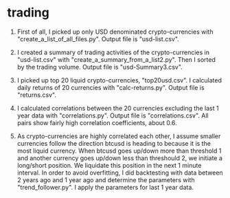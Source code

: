 # trading
1. First of all, I picked up only USD denominated crypto-currencies with "create_a_list_of_all_files.py". Output file is "usd-list.csv".

2. I created a summary of trading activities of the crypto-currencies in "usd-list.csv" with "create_a_summary_from_a_list2.py". Then I sorted by the trading volume. Output file is "usd-Summary3.csv".

3. I picked up top 20 liquid crypto-currencies, "top20usd.csv". I calculated daily returns of 20 currencies with "calc-returns.py". Output file is "returns.csv".

4. I calculated correlations between the 20 currencies excluding the last 1 year data with "correlations.py". Output file is "correlations.csv". All pairs show fairly high correlation coefficients, about 0.6.

5. As crypto-currencies are highly correlated each other, I assume smaller currencies follow the direction btcusd is heading to because it is the most liquid currency. When btcusd goes up/down more than threshold 1 and another currency goes up/down less than threshould 2, we initiate a long/short position. We liquidate this position in the next 1 minute interval. In order to avoid overfitting, I did backtesting with data between 2 years ago and 1 year ago and determine the parameters with "trend_follower.py". I apply the parameters for last 1 year data.
